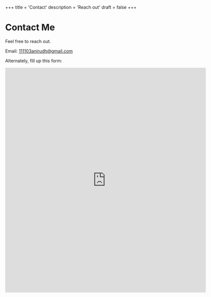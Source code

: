 +++
title = 'Contact'
description = 'Reach out'
draft = false
+++

# Contact Me
Feel free to reach out. 

Email: 111103anirudh@gmail.com

Alternately, fill up this form:

<iframe src="https://docs.google.com/forms/d/e/1FAIpQLScOAtbcqhFjnsCn1Uqm7niv3YWOEl1ZzPyuTtnG1i8BHfUUhg/viewform?embedded=true" width="640" height="718" frameborder="0" marginheight="0" marginwidth="0">Loading…</iframe>
